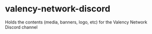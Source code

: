 # valency-network-discord
Holds the contents (media, banners, logo, etc) for the Valency Network Discord channel

